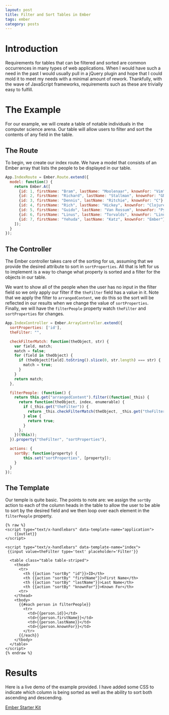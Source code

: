 ```yaml
---
layout: post
title: Filter and Sort Tables in Ember
tags: ember
category: posts
---
```


# Introduction
Requirements for tables that can be filtered and sorted are common occurrences
in many types of web applications. When I would have such a need in the past I
would usually pull in a jQuery plugin and hope that I could mold it to meet my
needs with a minimal amount of rework. Thankfully, with the wave of JavaScript
frameworks, requirements such as these are trivially easy to fulfill.

# The Example
For our example, we will create a table of notable individuals in the
computer science arena. Our table will allow users to filter and sort the
contents of any field in the table.

## The Route
To begin, we create our index route. We have a model that consists of
an Ember array that lists the people to be displayed in our table.

``` javascript
App.IndexRoute = Ember.Route.extend({
  model: function() {
    return Ember.A([
      {id: 1, firstName: "Bram", lastName: "Moolenaar", knownFor: "Vim"},
      {id: 2, firstName: "Richard", lastName: "Stallman", knownFor: "GNU"},
      {id: 3, firstName: "Dennis", lastName: "Ritchie", knownFor: "C"},
      {id: 4, firstName: "Rich", lastName: "Hickey", knownFor: "Clojure"},
      {id: 5, firstName: "Guido", lastName: "Van Rossum", knownFor: "Python"},
      {id: 6, firstName: "Linus", lastName: "Torvalds", knownFor: "Linux"},
      {id: 7, firstName: "Yehuda", lastName: "Katz", knownFor: "Ember"}
    ]);
  }
});
```

## The Controller
The Ember controller takes care of the sorting for us, assuming that we provide
the desired attribute to sort in `sortProperties`. All that is left for us
to implement is a way to change what property is sorted and a filter for the
objects in our table.

We want to show all of the people when the user has no input in the filter
field so we only apply our filter if the `theFilter` field has a value in it. 
Note that we apply the filter to `arrangedContent`, we do this so the sort will
be reflected in our results when we change the value of `sortProperties`.
Finally, we will have the `filterPeople` property watch `theFilter` and
`sortProperties` for changes.

``` javascript
App.IndexController = Ember.ArrayController.extend({
  sortProperties: ['id'],
  theFilter: "",

  checkFilterMatch: function(theObject, str) {
    var field, match;
    match = false;
    for (field in theObject) {
      if (theObject[field].toString().slice(0, str.length) === str) {
        match = true;
      }
    }
    return match;
  },

  filterPeople: (function() {
    return this.get("arrangedContent").filter((function(_this) {
      return function(theObject, index, enumerable) {
        if (_this.get("theFilter")) {
          return _this.checkFilterMatch(theObject, _this.get("theFilter"));
        } else {
          return true;
        }
      };
    })(this));
  }).property("theFilter", "sortProperties"),

  actions: {
    sortBy: function(property) {
        this.set("sortProperties", [property]);
    }
  }
});
```

## The Template
Our temple is quite basic. The points to note are: we assign the `sortBy` action
to each of the column heads in the table to allow the user to be able to sort
by the desired field and we then loop over each element in the `filterPeople`
property.

``` text
{% raw %}
<script type="text/x-handlebars" data-template-name="application">
    {{outlet}}
</script>

<script type="text/x-handlebars" data-template-name="index">
 {{input value=theFilter type='text' placeholder='Filter'}}

  <table class="table table-striped">
    <thead>
      <tr>
        <th {{action "sortBy" "id"}}>ID</th>
        <th {{action "sortBy" "firstName"}}>First Name</th>
        <th {{action "sortBy" "lastName"}}>Last Name</th>
        <th {{action "sortBy" "knownFor"}}>Known For</th>
      <tr>
    </thead>
    <tbody>
      {{#each person in filterPeople}}
        <tr>
          <td>{{person.id}}</td>
          <td>{{person.firstName}}</td>
          <td>{{person.lastName}}</td>
          <td>{{person.knownFor}}</td>
        </tr>
      {{/each}}
    </tbody>
  </table>
</script>
{% endraw %}
```

# Results
Here is a live demo of the example provided. I have added some CSS to indicate
which column is being sorted as well as the ability to sort both ascending
and descending.

  <a class="jsbin-embed" href="http://emberjs.jsbin.com/yezonaxu/1/embed?output">Ember Starter Kit</a><script src="http://static.jsbin.com/js/embed.js"></script>

